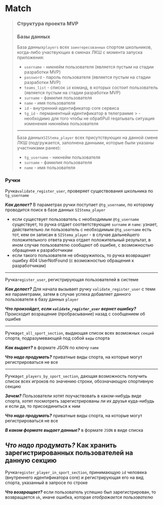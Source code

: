 # Match

> ### Cтруктура проекта MVP
> ### Базы данных
>  База данных`players` всех `заинтересованных` спортом школьников, когда-либо участвующих в сменах ЛКШ с момента запуска приложения:
>
> - `username` - никнейм пользователя (является пустым на стадии разработки MVP)
>- `password` - пароль пользователя (является пустым на стадии разработки MVP)
>- `teams_list` - список `id` команд, в которых состоит пользователь (является пустым на стадии разработки MVP)
> - `surname` - фамилия пользователя
> - `name` - имя пользователя
> - `id` - внутренний идентификатор core сервиса
> - `tg_id` - перманентный идентификатор в телеграмме
    >    - необходимо для того чтобы не обрабPull reqатывать ситуация изменения никнейма пользователя
> ---
>  База данных`SIStema_player` всех присутствующих на данной смене ЛКШ (подгружается, заполнена данными, которые были указаны участниками ранее):
>
> - `tg_username` - никнейм пользователя
> - `surname` - фамилия пользователя
> - `name` - имя пользователя
>

### Ручки
Ручка`validate_register_user`, проверяет существования школьника по `tg_username`

_**Как делает?**_
В параметрах ручки поступает `@tg_username`, по которому проводится поиск в базе данных `SIStema_player`
- если существует пользователь с необходимым `@tg_username` существует, то ручка отдает соответствующие `surname` и `name`: узнает, действительно ли пользователь с необходимым `@tg_username` есть тот, кем он записан в `SIStema_player` - в случае дальнейшего положительного ответа ручка отдает положительный результат, в ином случае пользователю сообщают об ошибке, с возможностью обращения к разработчикам
- если такого пользователя не обнаружилось, то ручка возвращает ошибку 404 UserNotFound (с возможностью обращения к разработчикам)

---
Ручка`register_user`, регистрирующая пользователей в системе

_**Как делает?**_
Для начала вызывает ручку `validate_register_user` с теми же параметрами, затем в случае успеха добавляет данного пользователя в базу данных `player`

_**Что произойдет, если `validate_register_user` вернет ошибку?**_
Происходит возращение (пробрасывание) назад с сообщением об ошибке

---
Ручка`get_all_sport_section`, выдающая список всех возможных `секций` спорта, подразумевающей под собой `виды` спорта

_**Как выдает?**_
в формате JSON по ключу `name`

_**Что надо продумать?**_
приватные виды спорта, на которые могут регистрироваться не все

---
Ручка`get_players_by_sport_section`, дающая возможность получить список всех игроков по значению строки, обозначающую спортивную секцию

_**Зачем?**_
Пользователи хотят поучаствовать в каком-нибудь виде спорта, хотят посмотреть зарегистрированы ли их друзья куда-нибудь и если да, то присоединиться к ним

_**Что надо продумать?**_
приватные виды спорта, на которые могут регистрироваться не все

_**В каком формате выдает данные?**_
в формате `JSON` в виде списка

_**Что надо продумать?**_
Как хранить зарегистрированных пользователей на данную секцию
---
Ручка`register_player_in_sport_section`, принимающую `id` человека (внутреннего идентификатора core) и регистрирующая его на вид спорта, указанный в запросе по строке

_**Что возвращает?**_
если пользователь успешно был зарегистрирован, то возвращается `ok`, иначе ошибка, которая _отображается пользователю_
